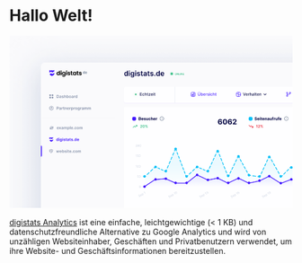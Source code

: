 # Hallo Welt!

<img
  className="block dark:hidden"
  src="/images/screenshot.png"
  alt="digistats Analytics Dashboard"
/>

[digistats Analytics](https://digistats.de) ist eine einfache, leichtgewichtige (< 1 KB) und datenschutzfreundliche Alternative zu Google Analytics und wird von unzähligen Websiteinhaber, Geschäften und Privatbenutzern verwendet, um ihre Website- und Geschäftsinformationen bereitzustellen.